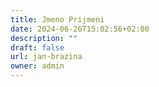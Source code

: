 ```yaml
---
title: Jmeno Prijmeni
date: 2024-06-26T15:02:56+02:00
description: ""
draft: false
url: jan-brazina
owner: admin
---
```


<!-- SECTION BREAK -->
